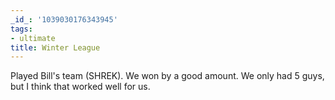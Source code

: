 ```yaml
---
_id_: '1039030176343945'
tags:
- ultimate
title: Winter League
---
```


Played Bill's team (SHREK). We won by a good amount. We only had 5 guys, but I think that worked well for us.
